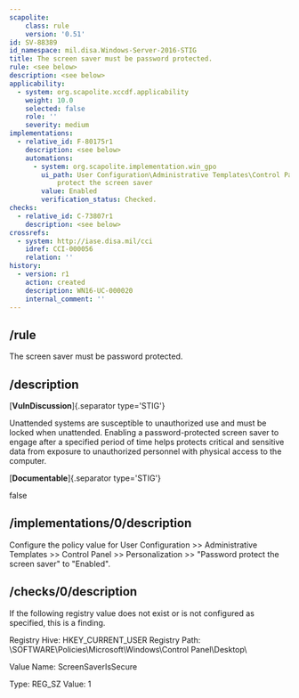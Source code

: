 ```yaml
---
scapolite:
    class: rule
    version: '0.51'
id: SV-88389
id_namespace: mil.disa.Windows-Server-2016-STIG
title: The screen saver must be password protected.
rule: <see below>
description: <see below>
applicability:
  - system: org.scapolite.xccdf.applicability
    weight: 10.0
    selected: false
    role: ''
    severity: medium
implementations:
  - relative_id: F-80175r1
    description: <see below>
    automations:
      - system: org.scapolite.implementation.win_gpo
        ui_path: User Configuration\Administrative Templates\Control Panel\Personalization\Password
            protect the screen saver
        value: Enabled
        verification_status: Checked.
checks:
  - relative_id: C-73807r1
    description: <see below>
crossrefs:
  - system: http://iase.disa.mil/cci
    idref: CCI-000056
    relation: ''
history:
  - version: r1
    action: created
    description: WN16-UC-000020
    internal_comment: ''
---
```



## /rule

The screen saver must be password protected.

## /description

[**VulnDiscussion**]{.separator type='STIG'}

Unattended systems are susceptible to unauthorized use and must be locked when unattended. Enabling a password-protected screen saver to engage after a specified period of time helps protects critical and sensitive data from exposure to unauthorized personnel with physical access to the computer.

[**Documentable**]{.separator type='STIG'}

false

## /implementations/0/description

Configure the policy value for User Configuration >> Administrative Templates >> Control Panel >> Personalization >> "Password protect the screen saver" to "Enabled".

## /checks/0/description

If the following registry value does not exist or is not configured as specified, this is a finding.

Registry Hive: HKEY_CURRENT_USER
Registry Path: \SOFTWARE\Policies\Microsoft\Windows\Control Panel\Desktop\

Value Name: ScreenSaverIsSecure

Type: REG_SZ
Value: 1
